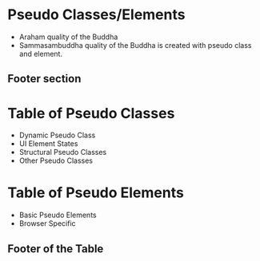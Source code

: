 # Pseudo Classes/Elements
* Araham quality of the Buddha
* Sammasambuddha quality of the Buddha is created with pseudo class and element.
## Footer section

# Table of Pseudo Classes
* Dynamic Pseudo Class
* UI Element States
* Structural Pseudo Classes
* Other Pseudo Classes

# Table of Pseudo Elements
* Basic Pseudo Elements
* Browser Specific

## Footer of the Table